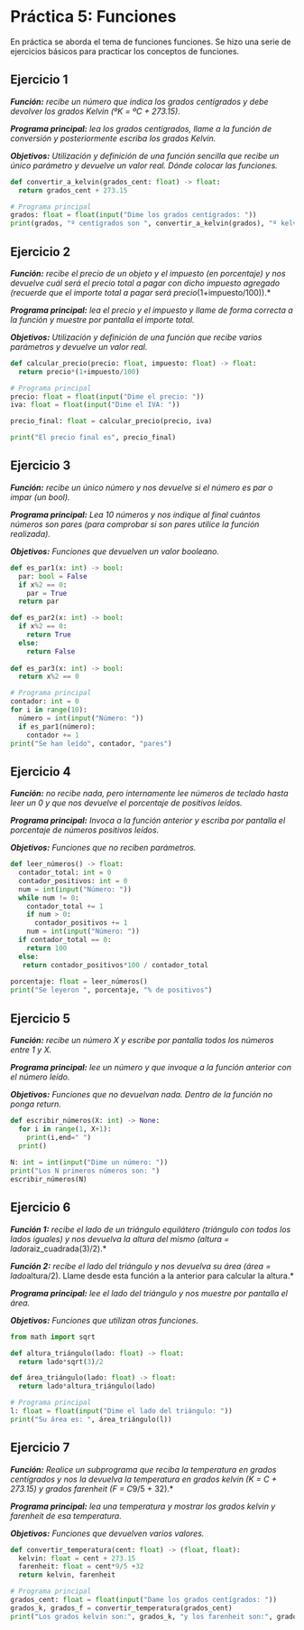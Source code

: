 # Práctica 5: Funciones

En práctica se aborda el tema de funciones funciones. Se hizo una serie de ejercicios básicos para practicar los conceptos de funciones.

## Ejercicio 1
*__Función:__ recibe un número que indica los grados centígrados y debe devolver los grados Kelvin (ºK = ºC + 273.15).*

*__Programa principal:__ lea los grados centígrados, llame a la función de conversión y posteriormente escriba los grados Kelvin.*

*__Objetivos:__ Utilización y definición de una función sencilla que recibe un único parámetro y devuelve un valor real. Dónde colocar las funciones.*

```python
def convertir_a_kelvin(grados_cent: float) -> float:
  return grados_cent + 273.15

# Programa principal
grados: float = float(input("Dime los grados centígrados: "))
print(grados, "º centígrados son ", convertir_a_kelvin(grados), "º kelvin", sep= "")
```

## Ejercicio 2
*__Función:__ recibe el precio de un objeto y el impuesto (en porcentaje) y nos devuelve cuál será el precio total a pagar con dicho impuesto agregado (recuerde que el importe total a pagar será precio*(1+impuesto/100)).*

*__Programa principal:__ lea el precio y el impuesto y llame de forma correcta a la función y muestre por pantalla el importe total.*

*__Objetivos:__ Utilización y definición de una función que recibe varios parámetros y devuelve un valor real.*

```python
def calcular_precio(precio: float, impuesto: float) -> float:
  return precio*(1+impuesto/100)

# Programa principal
precio: float = float(input("Dime el precio: "))
iva: float = float(input("Dime el IVA: "))

precio_final: float = calcular_precio(precio, iva)

print("El precio final es", precio_final)
```


## Ejercicio 3

*__Función:__ recibe un único número y nos devuelve si el número es par o impar (un bool).*

*__Programa principal:__ Lea 10 números y nos indique al final cuántos números son pares (para comprobar si son pares utilice la función realizada).*

*__Objetivos:__ Funciones que devuelven un valor booleano.*

```python
def es_par1(x: int) -> bool:
  par: bool = False
  if x%2 == 0:
    par = True
  return par

def es_par2(x: int) -> bool:
  if x%2 == 0:
    return True
  else:
    return False
    
def es_par3(x: int) -> bool:
  return x%2 == 0

# Programa principal
contador: int = 0
for i in range(10):
  número = int(input("Número: "))
  if es_par1(número):
    contador += 1
print("Se han leído", contador, "pares")
```

## Ejercicio 4
*__Función:__ no recibe nada, pero internamente lee números de teclado hasta leer un 0 y que nos devuelve el porcentaje de positivos leídos.*

*__Programa principal:__ Invoca a la función anterior y escriba por pantalla el porcentaje de números positivos leídos.*

*__Objetivos:__ Funciones que no reciben parámetros.*

```python
def leer_números() -> float:
  contador_total: int = 0
  contador_positivos: int = 0
  num = int(input("Número: "))
  while num != 0:
    contador_total += 1
    if num > 0:
      contador_positivos += 1
    num = int(input("Número: "))
  if contador_total == 0:
    return 100
  else:
   return contador_positivos*100 / contador_total
    
porcentaje: float = leer_números()
print("Se leyeron ", porcentaje, "% de positivos")
```

## Ejercicio 5
*__Función:__ recibe un número X y escribe por pantalla todos los números entre 1 y X.*

*__Programa principal:__ lee un número y que invoque a la función anterior con el número leído.*

*__Objetivos:__ Funciones que no devuelvan nada. Dentro de la función no ponga return.*

```python
def escribir_números(X: int) -> None:
  for i in range(1, X+1):
    print(i,end=" ")
  print()
    
N: int = int(input("Dime un número: "))
print("Los N primeros números son: ")
escribir_números(N)
```


## Ejercicio 6
*__Función 1:__ recibe el lado de un triángulo equilátero (triángulo con todos los lados iguales) y nos devuelva la altura del mismo (altura = lado*raiz_cuadrada(3)/2).*

*__Función 2:__ recibe el lado del triángulo y nos devuelva su área (área = lado*altura/2). Llame desde esta función a la anterior para calcular la altura.*

*__Programa principal:__ lee el lado del triángulo y nos muestre por pantalla el área.*

*__Objetivos:__ Funciones que utilizan otras funciones.*

```python
from math import sqrt

def altura_triángulo(lado: float) -> float:
  return lado*sqrt(3)/2

def área_triángulo(lado: float) -> float:
  return lado*altura_triángulo(lado)

# Programa principal
l: float = float(input("Dime el lado del triángulo: "))
print("Su área es: ", área_triángulo(l))
```


## Ejercicio 7
*__Función:__ Realice un subprograma que reciba la temperatura en grados centígrados y nos la devuelva la temperatura en grados kelvin (K = C + 273.15) y grados farenheit (F = C*9/5 + 32).*

*__Programa principal:__ lea una temperatura y mostrar los grados kelvin y farenheit de esa temperatura.*

*__Objetivos:__ Funciones que devuelven varios valores.*

```python
def convertir_temperatura(cent: float) -> (float, float):
  kelvin: float = cent + 273.15
  farenheit: float = cent*9/5 +32
  return kelvin, farenheit

# Programa principal
grados_cent: float = float(input("Dame los grados centígrados: "))
grados_k, grados_f = convertir_temperatura(grados_cent)
print("Los grados kelvin son:", grados_k, "y los farenheit son:", grados_f)
```



